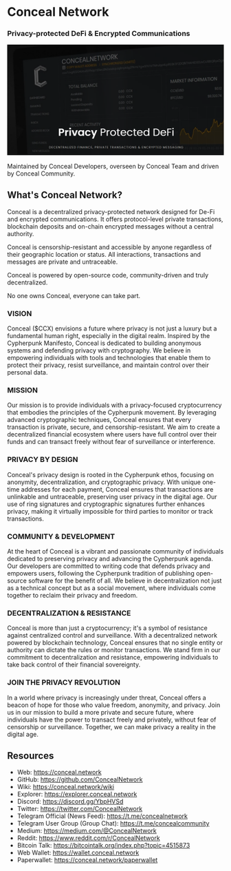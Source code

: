 # Conceal Network

### Privacy-protected DeFi & Encrypted Communications

![image](https://github.com/ConcealNetwork/conceal-imagery/blob/master/logos/splashpage.png)

Maintained by Conceal Developers, overseen by Conceal Team and driven by Conceal Community.

## What's Conceal Network?

Conceal is a decentralized privacy-protected network designed for De-Fi and encrypted communications. It offers protocol-level private transactions, blockchain deposits and on-chain encrypted messages without a central authority.

Conceal is censorship-resistant and accessible by anyone regardless of their geographic location or status. All interactions, transactions and messages are private and untraceable.

Conceal is powered by open-source code, community-driven and truly decentralized.

No one owns Conceal, everyone can take part.

### VISION
Conceal ($CCX) envisions a future where privacy is not just a luxury but a fundamental human right, especially in the digital realm. Inspired by the Cypherpunk Manifesto, Conceal is dedicated to building anonymous systems and defending privacy with cryptography. We believe in empowering individuals with tools and technologies that enable them to protect their privacy, resist surveillance, and maintain control over their personal data.

### MISSION
Our mission is to provide individuals with a privacy-focused cryptocurrency that embodies the principles of the Cypherpunk movement. By leveraging advanced cryptographic techniques, Conceal ensures that every transaction is private, secure, and censorship-resistant. We aim to create a decentralized financial ecosystem where users have full control over their funds and can transact freely without fear of surveillance or interference.

### PRIVACY BY DESIGN
Conceal's privacy design is rooted in the Cypherpunk ethos, focusing on anonymity, decentralization, and cryptographic privacy. With unique one-time addresses for each payment, Conceal ensures that transactions are unlinkable and untraceable, preserving user privacy in the digital age. Our use of ring signatures and cryptographic signatures further enhances privacy, making it virtually impossible for third parties to monitor or track transactions.

### COMMUNITY & DEVELOPMENT
At the heart of Conceal is a vibrant and passionate community of individuals dedicated to preserving privacy and advancing the Cypherpunk agenda. Our developers are committed to writing code that defends privacy and empowers users, following the Cypherpunk tradition of publishing open-source software for the benefit of all. We believe in decentralization not just as a technical concept but as a social movement, where individuals come together to reclaim their privacy and freedom.

### DECENTRALIZATION & RESISTANCE
Conceal is more than just a cryptocurrency; it's a symbol of resistance against centralized control and surveillance. With a decentralized network powered by blockchain technology, Conceal ensures that no single entity or authority can dictate the rules or monitor transactions. We stand firm in our commitment to decentralization and resistance, empowering individuals to take back control of their financial sovereignty.

### JOIN THE PRIVACY REVOLUTION
In a world where privacy is increasingly under threat, Conceal offers a beacon of hope for those who value freedom, anonymity, and privacy. Join us in our mission to build a more private and secure future, where individuals have the power to transact freely and privately, without fear of censorship or surveillance. Together, we can make privacy a reality in the digital age.

## Resources

-   Web: <https://conceal.network>
-   GitHub: <https://github.com/ConcealNetwork>
-   Wiki: <https://conceal.network/wiki>
-   Explorer: <https://explorer.conceal.network>
-   Discord: <https://discord.gg/YbpHVSd>
-   Twitter: <https://twitter.com/ConcealNetwork>
-   Telegram Official (News Feed): <https://t.me/concealnetwork>
-   Telegram User Group (Group Chat): <https://t.me/concealcommunity>
-   Medium: <https://medium.com/@ConcealNetwork>
-   Reddit: <https://www.reddit.com/r/ConcealNetwork>
-   Bitcoin Talk: <https://bitcointalk.org/index.php?topic=4515873>
-   Web Wallet: <https://wallet.conceal.network>   
-   Paperwallet: <https://conceal.network/paperwallet>
